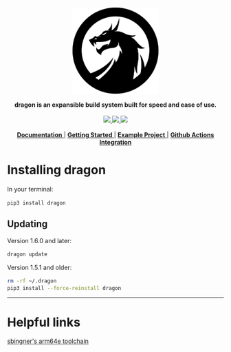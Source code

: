<p align="center" >
<img src=".github/branding/dragon.svg" alt="Logo" width=200px> 
</p>
<p align="center">
  <strong>
  dragon is an expansible build system built for speed and ease of use.
  </strong>
  <br>
  <br>
  <a href="https://github.com/dragonbuild/dragon/actions/workflows/tests.yml">
    <image src="https://github.com/dragonbuild/dragon/actions/workflows/tests.yml/badge.svg">
  </a>
  <a href="https://dragon.krit.me">
    <image src="https://readthedocs.org/projects/dragon/badge/?version=latest">
  </a>
  <a href="https://pypi.org/project/dragon/">
    <image src="https://badge.fury.io/py/dragon.svg">
  </a>
  <br>
  <br>
  <a href="https://dragon.krit.me">
    <strong>Documentation</strong>
  </a> | 
  <a href="https://dragon.krit.me/en/latest/quickstart.html">
    <strong>Getting Started</strong>
  </a> | 
  <a href="https://github.com/dragonbuild/example ">
    <strong>Example Project</strong>
  </a> | 
  <a href="https://github.com/dragonbuild/build ">
    <strong>Github Actions Integration</strong>
  </a>
</p>

# Installing dragon

In your terminal:

`pip3 install dragon`
  
## Updating
    
Version 1.6.0 and later:
    
```sh
dragon update
```
    
Version 1.5.1 and older:
  
```sh
rm -rf ~/.dragon
pip3 install --force-reinstall dragon
```

---

    
# Helpful links

[sbingner's arm64e toolchain](https://github.com/sbingner/llvm-project/releases/latest)
